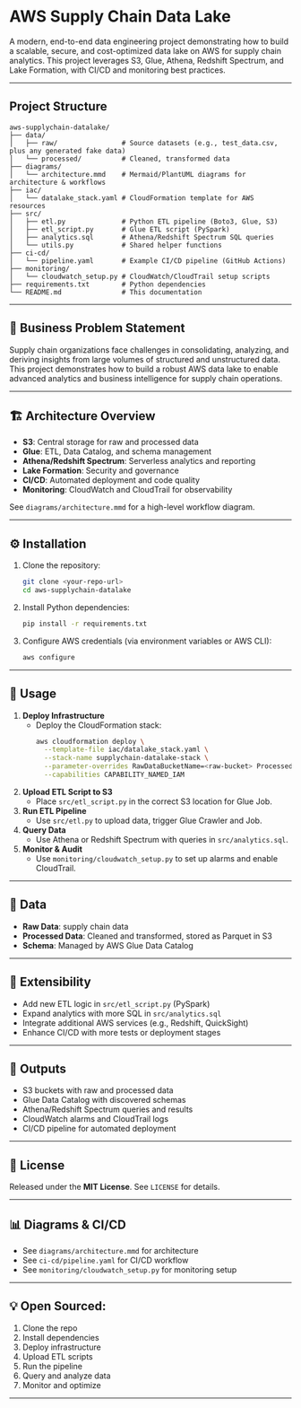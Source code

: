 # AWS Supply Chain Data Lake

A modern, end-to-end data engineering project demonstrating how to build a scalable, secure, and cost-optimized data lake on AWS for supply chain analytics. This project leverages S3, Glue, Athena, Redshift Spectrum, and Lake Formation, with CI/CD and monitoring best practices.

---

##  Project Structure

```
aws-supplychain-datalake/
├── data/
│   ├── raw/                # Source datasets (e.g., test_data.csv, plus any generated fake data)
│   └── processed/          # Cleaned, transformed data
├── diagrams/
│   └── architecture.mmd    # Mermaid/PlantUML diagrams for architecture & workflows
├── iac/
│   └── datalake_stack.yaml # CloudFormation template for AWS resources
├── src/
│   ├── etl.py              # Python ETL pipeline (Boto3, Glue, S3)
│   ├── etl_script.py       # Glue ETL script (PySpark)
│   ├── analytics.sql       # Athena/Redshift Spectrum SQL queries
│   └── utils.py            # Shared helper functions
├── ci-cd/
│   └── pipeline.yaml       # Example CI/CD pipeline (GitHub Actions)
├── monitoring/
│   └── cloudwatch_setup.py # CloudWatch/CloudTrail setup scripts
├── requirements.txt        # Python dependencies
└── README.md               # This documentation
```

---

## 🏢 Business Problem Statement

Supply chain organizations face challenges in consolidating, analyzing, and deriving insights from large volumes of structured and unstructured data. This project demonstrates how to build a robust AWS data lake to enable advanced analytics and business intelligence for supply chain operations.

---

## 🏗️ Architecture Overview

- **S3**: Central storage for raw and processed data
- **Glue**: ETL, Data Catalog, and schema management
- **Athena/Redshift Spectrum**: Serverless analytics and reporting
- **Lake Formation**: Security and governance
- **CI/CD**: Automated deployment and code quality
- **Monitoring**: CloudWatch and CloudTrail for observability

See `diagrams/architecture.mmd` for a high-level workflow diagram.

---

## ⚙️ Installation

1. Clone the repository:
   ```bash
   git clone <your-repo-url>
   cd aws-supplychain-datalake
   ```
2. Install Python dependencies:
   ```bash
   pip install -r requirements.txt
   ```
3. Configure AWS credentials (via environment variables or AWS CLI):
   ```bash
   aws configure
   ```

---

## 🚀 Usage

1. **Deploy Infrastructure**
   - Deploy the CloudFormation stack:
     ```bash
     aws cloudformation deploy \
       --template-file iac/datalake_stack.yaml \
       --stack-name supplychain-datalake-stack \
       --parameter-overrides RawDataBucketName=<raw-bucket> ProcessedDataBucketName=<processed-bucket> \
       --capabilities CAPABILITY_NAMED_IAM
     ```
2. **Upload ETL Script to S3**
   - Place `src/etl_script.py` in the correct S3 location for Glue Job.
3. **Run ETL Pipeline**
   - Use `src/etl.py` to upload data, trigger Glue Crawler and Job.
4. **Query Data**
   - Use Athena or Redshift Spectrum with queries in `src/analytics.sql`.
5. **Monitor & Audit**
   - Use `monitoring/cloudwatch_setup.py` to set up alarms and enable CloudTrail.

---

## 🧠 Data

- **Raw Data**:  supply chain data
- **Processed Data**: Cleaned and transformed, stored as Parquet in S3
- **Schema**: Managed by AWS Glue Data Catalog

---

## 🤩 Extensibility

- Add new ETL logic in `src/etl_script.py` (PySpark)
- Expand analytics with more SQL in `src/analytics.sql`
- Integrate additional AWS services (e.g., Redshift, QuickSight)
- Enhance CI/CD with more tests or deployment stages

---

## 🎯 Outputs

- S3 buckets with raw and processed data
- Glue Data Catalog with discovered schemas
- Athena/Redshift Spectrum queries and results
- CloudWatch alarms and CloudTrail logs
- CI/CD pipeline for automated deployment

---

## 📄 License

Released under the **MIT License**. See `LICENSE` for details.

---

## 📊 Diagrams & CI/CD

- See `diagrams/architecture.mmd` for architecture
- See `ci-cd/pipeline.yaml` for CI/CD workflow
- See `monitoring/cloudwatch_setup.py` for monitoring setup

---

## 💡 Open Sourced:

1. Clone the repo
2. Install dependencies
3. Deploy infrastructure
4. Upload ETL scripts
5. Run the pipeline
6. Query and analyze data
7. Monitor and optimize

---
